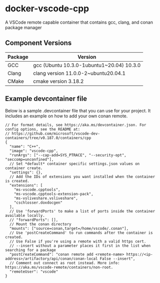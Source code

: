 # docker-vscode-cpp

A VSCode remote capable container that contains gcc, clang, and conan package manager

## Component Versions

| Package | Version                                   |
| ------- | ----------------------------------------- |
| GCC     | gcc (Ubuntu 10.3.0-1ubuntu1~20.04) 10.3.0 |
| Clang   | clang version 11.0.0-2~ubuntu20.04.1      |
| CMake   | cmake version 3.18.2                      |

## Example devcontainer file

Below is a sample .devcontainer file that you can use for your project. It includes an example on how to add your own conan remote.

```jsonc
// For format details, see https://aka.ms/devcontainer.json. For config options, see the README at:
// https://github.com/microsoft/vscode-dev-containers/tree/v0.187.0/containers/cpp
{
  "name": "C++",
  "image": "vscode-cpp",
  "runArgs": ["--cap-add=SYS_PTRACE", "--security-opt", "seccomp=unconfined"],
  // Set *default* container specific settings.json values on container create.
  "settings": {},
  // Add the IDs of extensions you want installed when the container is created.
  "extensions": [
    "ms-vscode.cpptools",
    "ms-vscode.cpptools-extension-pack",
    "ms-vsliveshare.vsliveshare",
    "cschlosser.doxdocgen"
  ],
  // Use 'forwardPorts' to make a list of ports inside the container available locally.
  // "forwardPorts": [],
  // Mount the conan directory
  "mounts": ["source=conan,target=/home/vscode/.conan"],
  // Use 'postCreateCommand' to run commands after the container is created.
  // Use False if you're using a remote with a valid https cert.
  // --insert without a parameter places it first in the list when searching for a package
  "postCreateCommand": "conan remote add <remote-name> https://<ip-address>/artifactory/api/conan/conan-local False --insert",
  // Comment out connect as root instead. More info: https://aka.ms/vscode-remote/containers/non-root.
  "remoteUser": "vscode"
}
```
